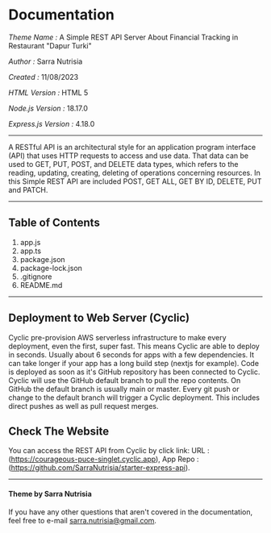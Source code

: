 # Documentation
*Theme Name :* A Simple REST API Server About Financial Tracking in Restaurant "Dapur Turki"

*Author :* Sarra Nutrisia

*Created :* 11/08/2023 

*HTML Version :* HTML 5

*Node.js Version :* 18.17.0

*Express.js Version :* 4.18.0

***
A RESTful API is an architectural style for an application program interface (API) that uses HTTP requests to access and use data. That data can be used to GET, PUT, POST, and DELETE data types, which refers to the reading, updating, creating, deleting of operations concerning resources. In this Simple REST API are included POST, GET ALL, GET BY ID, DELETE, PUT and PATCH.
***

## Table of Contents
1. app.js
2. app.ts
3. package.json
4. package-lock.json
5. .gitignore
6. README.md
   
***
## Deployment to Web Server (Cyclic)

Cyclic pre-provision AWS serverless infrastructure to make every deployment, even the first, super fast. This means Cyclic are able to deploy in seconds. Usually about 6 seconds for apps with a few dependencies. It can take longer if your app has a long build step (nextjs for example). Code is deployed as soon as it's GitHub repository has been connected to Cyclic. Cyclic will use the GitHub default branch to pull the repo contents. On GitHub the default branch is usually main or master. Every git push or change to the default branch will trigger a Cyclic deployment. This includes direct pushes as well as pull request merges.


## Check The Website

You can access the REST API from Cyclic by click link: URL : (https://courageous-puce-singlet.cyclic.app), App Repo : (https://github.com/SarraNutrisia/starter-express-api).


***

#### Theme by Sarra Nutrisia
If you have any other questions that aren't covered in the documentation, feel free to e-mail <sarra.nutrisia@gmail.com>.
